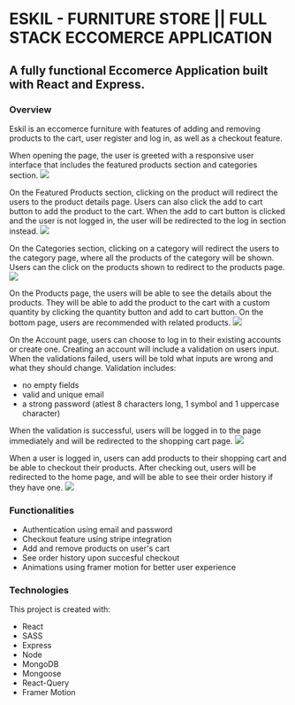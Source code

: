 # ESKIL - FURNITURE STORE || FULL STACK ECCOMERCE APPLICATION

## A fully functional Eccomerce Application built with React and Express.

### Overview
Eskil is an eccomerce furniture with features of adding and removing products to the cart, user register and log in, as well as a checkout feature. 

When opening the page, the user is greeted with a responsive user interface that includes the featured products section and categories section. 
![](https://media.giphy.com/media/19ioqOCt6EK0ou3SeY/giphy.gif)

On the Featured Products section, clicking on the product will redirect the users to the product details page. Users can also click the add to cart button to add the product to the cart. When the add to cart button is clicked and the user is not logged in, the user will be redirected to the log in section instead.
![](https://media.giphy.com/media/kXHM4nRHj9am9MXDgt/giphy.gif)

On the Categories section, clicking on a category will redirect the users to the category page, where all the products of the category will be shown. Users can the click on the products shown to redirect to the products page.
![](https://media.giphy.com/media/PZ9OROT14NCW4Bp4v1/giphy.gif)

On the Products page, the users will be able to see the details about the products. They will be able to add the product to the cart with a custom quantity by clicking the quantity button and add to cart button. On the bottom page, users are recommended with related products.
![](https://media.giphy.com/media/0DGjCkVbkXlMauf4kB/giphy.gif)

On the Account page, users can choose to log in to their existing accounts or create one. Creating an account will include a validation on users input. When the validations failed, users will be told what inputs are wrong and what they should change. Validation includes: 

* no empty fields
* valid and unique email
* a strong password (atlest 8 characters long, 1 symbol and 1 uppercase character)

When the validation is successful, users will be logged in to the page immediately and will be redirected to the shopping cart page.
![](https://media.giphy.com/media/0wCLuhIbO8zNzGzpGa/giphy.gif)

When a user is logged in, users can add products to their shopping cart and be able to checkout their products. After checking out, users will be redirected to the home page, and will be able to see their order history if they have one.
![](https://media.giphy.com/media/VEZDjj7DPcN5t31oTf/giphy.gif)

### Functionalities
* Authentication using email and password
* Checkout feature using stripe integration
* Add and remove products on user's cart
* See order history upon succesful checkout
* Animations using framer motion for better user experience

### Technologies
This project is created with:
* React
* SASS
* Express
* Node
* MongoDB
* Mongoose
* React-Query
* Framer Motion

